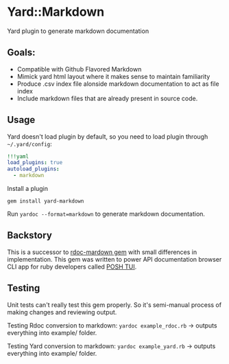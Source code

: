 # Yard::Markdown

Yard plugin to generate markdown documentation

## Goals:
- Compatible with Github Flavored Markdown
- Mimick yard html layout where it makes sense to maintain familiarity
- Produce .csv index file alonside markdown documentation to act as file index
- Include markdown files that are already present in source code.

## Usage
Yard doesn't load plugin by default, so you need to load plugin through `~/.yard/config`:

```yaml
!!!yaml
load_plugins: true
autoload_plugins:
  - markdown
```

Install a plugin
```
gem install yard-markdown
```

Run `yardoc --format=markdown` to generate markdown documentation.

## Backstory
This is a successor to [rdoc-mardown gem](https://github.com/skatkov/rdoc-markdown/tree/main/example) with small differences in implementation. This gem was written to power API documentation browser CLI app for ruby developers called [POSH TUI](https://poshtui.com).

## Testing
Unit tests can't really test this gem properly. So it's semi-manual process of making changes and reviewing output.

Testing Rdoc conversion to markdown:
  `yardoc example_rdoc.rb` -> outputs everything into example/ folder.

Testing Yard conversion to markdown:
  `yardoc example_yard.rb` -> outputs everything into example/ folder.

